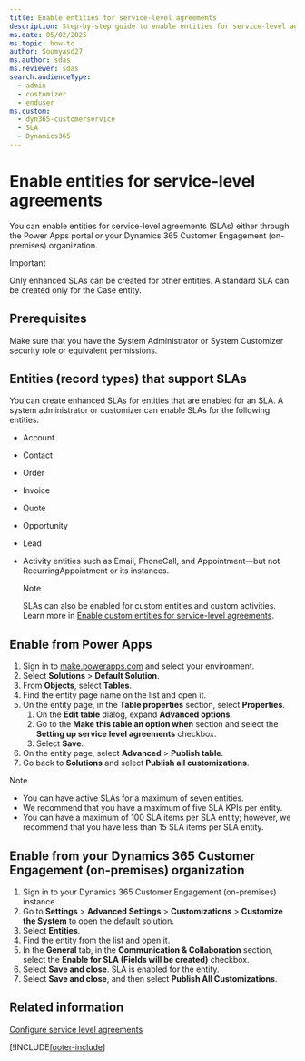 ```yaml
---
title: Enable entities for service-level agreements
description: Step-by-step guide to enable entities for service-level agreements (SLAs) in Dynamics 365 Customer Service, including prerequisites and supported entities.
ms.date: 05/02/2025
ms.topic: how-to
author: Soumyasd27
ms.author: sdas
ms.reviewer: sdas
search.audienceType: 
  - admin
  - customizer
  - enduser
ms.custom: 
  - dyn365-customerservice
  - SLA
  - Dynamics365
---
```


# Enable entities for service-level agreements

You can enable entities for service-level agreements (SLAs) either through the Power Apps portal or your Dynamics 365 Customer Engagement (on-premises) organization.
  
> [!IMPORTANT]
> Only enhanced SLAs can be created for other entities. A standard SLA can be created only for the Case entity.

## Prerequisites

Make sure that you have the System Administrator or System Customizer security role or equivalent permissions.

## Entities (record types) that support SLAs

You can create enhanced SLAs for entities that are enabled for an SLA. A system administrator or customizer can enable SLAs for the following entities:  

- Account  
- Contact  
- Order  
- Invoice  
- Quote  
- Opportunity  
- Lead

- Activity entities such as Email, PhoneCall, and Appointment&mdash;but not RecurringAppointment or its instances.  

  > [!NOTE]
  > SLAs can also be enabled for custom entities and custom activities. Learn more in [Enable custom entities for service-level agreements](enable-custom-entities-sla.md#enable-custom-entities-for-service-level-agreements).
  
## Enable from Power Apps

1. Sign in to [make.powerapps.com](https://make.powerapps.com) and select your environment.
1. Select **Solutions** > **Default Solution**.
1. From **Objects**, select **Tables**.
1. Find the entity page name on the list and open it.
1. On the entity page, in the **Table properties** section, select **Properties**.
    1. On the **Edit table** dialog, expand **Advanced options**.
    1. Go to the **Make this table an option when** section and select the **Setting up service level agreements** checkbox.
    1. Select **Save**.
1. On the entity page, select **Advanced** > **Publish table**.
1. Go back to **Solutions** and select **Publish all customizations**.
  
> [!NOTE]
> - You can have active SLAs for a maximum of seven entities.
> - We recommend that you have a maximum of five SLA KPIs per entity.
> - You can have a maximum of 100 SLA items per SLA entity; however, we recommend that you have less than 15 SLA items per SLA entity.

## Enable from your Dynamics 365 Customer Engagement (on-premises) organization

1. Sign in to your Dynamics 365 Customer Engagement (on-premises) instance.
1. Go to **Settings** > **Advanced Settings** > **Customizations** > **Customize the System** to open the default solution.
1. Select **Entities**.
1. Find the entity from the list and open it.
1. In the **General** tab, in the **Communication & Collaboration** section, select the **Enable for SLA (Fields will be created)** checkbox.
1. Select **Save and close**. SLA is enabled for the entity.
1. Select **Save and close**, and then select **Publish All Customizations**.
  
## Related information

[Configure service level agreements](define-service-level-agreements.md)


[!INCLUDE[footer-include](../../includes/footer-banner.md)]
